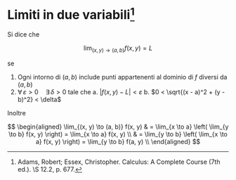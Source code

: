 # Limiti in due variabili[^limit]

Si dice che

$$
\lim_{(x, y) \to (a, b)} f(x, y) = L
$$

se

1. Ogni intorno di $(a, b)$ include punti appartenenti
   al dominio di $f$ diversi da $(a, b)$
2. $\forall \, \varepsilon > 0 \quad \exists \, \delta > 0$
   tale che
   a. $\left| f(x, y) - L \right| < \varepsilon$
   b. $0 < \sqrt{(x - a)^2 + (y - b)^2} < \delta$

Inoltre

$$
\begin{aligned}
\lim_{(x, y) \to (a, b)} f(x, y)
& = \lim_{x \to a} \left( \lim_{y \to b} f(x, y) \right)
= \lim_{x \to a} f(x, y) \\
& = \lim_{y \to b} \left( \lim_{x \to a} f(x, y) \right)
= \lim_{y \to b} f(a, y) \\
\end{aligned}
$$

[^limit]: Adams, Robert; Essex, Christopher. Calculus: A Complete Course
          (7th ed.). \S 12.2, p. 677. 
